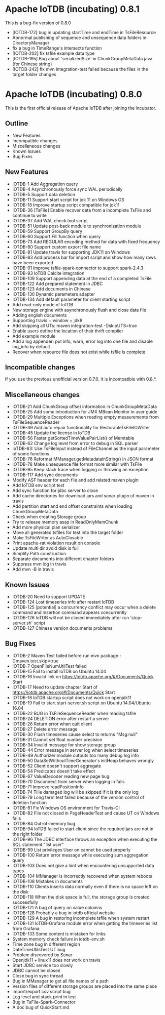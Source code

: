 <!--

    Licensed to the Apache Software Foundation (ASF) under one
    or more contributor license agreements.  See the NOTICE file
    distributed with this work for additional information
    regarding copyright ownership.  The ASF licenses this file
    to you under the Apache License, Version 2.0 (the
    "License"); you may not use this file except in compliance
    with the License.  You may obtain a copy of the License at

        http://www.apache.org/licenses/LICENSE-2.0

    Unless required by applicable law or agreed to in writing,
    software distributed under the License is distributed on an
    "AS IS" BASIS, WITHOUT WARRANTIES OR CONDITIONS OF ANY
    KIND, either express or implied.  See the License for the
    specific language governing permissions and limitations
    under the License.

-->

# Apache IoTDB (incubating) 0.8.1

This is a bug-fix version of 0.8.0

- [IOTDB-172] bug in updating startTime and endTime in TsFileResource
- Abnormal publishing of sequence and unsequence data folders in DirectoryManager
- fix a bug in TimeRange's intersects function
- [IOTDB-202] fix tsfile example data type
- [IOTDB-195] Bug about 'serializedSize' in ChunkGroupMetaData.java (for Chinese string)
- [IOTDB-242] fix mvn integration-test failed because the files in the target folder changes

# Apache IoTDB (incubating) 0.8.0

This is the first official release of Apache IoTDB after joining the Incubator.

## Outline

* New Features
* Incompatible changes
* Miscellaneous changes
* Known Issues
* Bug Fixes

## New Features

* IOTDB-1     Add Aggregation query
* IOTDB-4     Asynchronously force sync WAL periodically
* IOTDB-5     Support data deletion
* IOTDB-11    Support start script for jdk 11 on Windows OS
* IOTDB-18    Improve startup script compatible for jdk11
* IOTDB-36    [TsFile] Enable recover data from a incomplete TsFile and continue to write
* IOTDB-37    Add WAL check tool script
* IOTDB-51    Update post-back module to synchronization module
* IOTDB-59    Support GroupBy query
* IOTDB-60    Support Fill function when query
* IOTDB-73    Add REGULAR encoding method for data with fixed frequency
* IOTDB-80    Support custom export file name
* IOTDB-81    Update travis for supporting JDK11 on Windows
* IOTDB-83    Add process bar for import script and show how many rows have been exported
* IOTDB-91    Improve tsfile-spark-connector to support spark-2.4.3
* IOTDB-93    IoTDB Calcite integration
* IOTDB-109   Support appending data at the end of a completed TsFile
* IOTDB-122   Add prepared statement in JDBC
* IOTDB-123   Add documents in Chinese
* IOTDB-130   Dynamic parameters adapter
* IOTDB-134   Add default parameter for client starting script
* Add read-only mode of IoTDB
* New storage engine with asynchronously flush and close data file
* Adding english documents
* Supporting travis + window + jdk8
* Add skipping all UTs: maven integration-test -DskipUTS=true
* Enable users define the location of their thrift compiler
* Add example module
* Add a log appender: put info, warn, error log into one file and disable log_info by default
* Recover when resource file does not exist while tsfile is complete


## Incompatible changes

If you use the previous unofficial version 0.7.0. It is incompatible with 0.8.*.


## Miscellaneous changes

* IOTDB-21    Add ChunkGroup offset information in ChunkGroupMetaData
* IOTDB-25    Add some introduction for JMX MBean Monitor in user guide
* IOTDB-29    Multiple Exceptions when reading empty measurements from TsFileSequenceReader
* IOTDB-39    Add auto repair functionality for RestorableTsFileIOWriter
* IOTDB-45    Update the license in IoTDB
* IOTDB-56    Faster getSortedTimeValuePairList() of Memtable
* IOTDB-62    Change log level from error to debug in SQL parser
* IoTDB-63:   Use TsFileInput instead of FileChannel as the input parameter of some functions
* IOTDB-76    Reformat MManager.getMetadataInString() in JSON format
* IOTDB-78    Make unsequence file format more similar with TsFile
* IOTDB-95    Keep stack trace when logging or throwing an exception
* IOTDB-117   Add sync documents
* Modify ASF header for each file and add related maven plugin
* Add IoTDB env script test
* Add sync function for jdbc server to close
* Add cache directories for download jars and sonar plugin of maven in travis
* Add partition start and end offset constraints when loading ChunkGroupMetaData
* Check when creating Storage group
* Try to release memory asap in ReadOnlyMemChunk
* Add more physical plan serializer
* Move all generated tsfiles for test into the target folder
* Make TsFileWriter as AutoClosable
* Print apache-rat violation result on console
* Update multi dir avoid disk is full
* Simplify Path construction
* Separate documents into different chapter folders
* Suppress mvn log in travis
* Add mvn -B in travis


## Known Issues

* IOTDB-20    Need to support UPDATE
* IOTDB-124   Lost timeseries info after restart IoTDB
* IOTDB-125   [potential] a concurrency conflict may occur when a delete command and insertion command appears concurrently
* IOTDB-126   IoTDB will not be closed immediately after run 'stop-server.sh' script
* IOTDB-127   Chinese version documents problems


## Bug Fixes

* IOTDB-2     Maven Test failed before run mvn package -Dmaven.test.skip=true
* IOTDB-7     OpenFileNumUtilTest failed
* IOTDB-15    Fail to install IoTDB on Ubuntu 14.04
* IOTDB-16    Invalid link on https://iotdb.apache.org/#/Documents/Quick Start
* IOTDB-17    Need to update chapter Start of https://iotdb.apache.org/#/Documents/Quick Start
* IOTDB-18    IoTDB startup script does not work on openjdk11
* IOTDB-19    Fail to start start-server.sh script on Ubuntu 14.04/Ubuntu 16.04
* IOTDB-22    BUG in TsFileSequenceReader when reading tsfile
* IOTDB-24    DELETION error after restart a server
* IOTDB-26    Return error when quit client
* IOTDB-27    Delete error message
* IOTDB-30    Flush timeseries cause select to returns "Msg:null"
* IOTDB-31    Cannot set float number precision
* IOTDB-34    Invalid message for show storage group
* IOTDB-44    Error message in server log when select timeseries
* IOTDB-49    Authorizer module outputs too many debug log info
* IOTDB-50    DataSetWithoutTimeGenerator's initHeap behaves wrongly
* IOTDB-52    Client doesn't support aggregate
* IOTDB-54    Predicates doesn't take effect
* IOTDB-67    ValueDecoder reading new page bug
* IOTDB-70    Disconnect from server when logging in fails
* IOTDB-71    Improve readPositionInfo
* IOTDB-74    THe damaged log will be skipped if it is the only log
* IOTDB-79    Long term test failed because of the version control of deletion function
* IOTDB-81    Fix Windows OS environment for Travis-CI
* IOTDB-82    File not closed in PageHeaderTest and cause UT on Windows fails
* IOTDB-84    Out-of-memory bug
* IOTDB-94    IoTDB failed to start client since the required jars are not in the right folder
* IOTDB-96    The JDBC interface throws an exception when executing the SQL statement "list user"
* IOTDB-99    List privileges User <username> on <path> cannot be used properly
* IOTDB-100   Return error message while executing sum aggregation query
* IOTDB-103   Does not give a hint when encountering unsupported data types
* IOTDB-104   MManager is incorrectly recovered when system reboots
* IOTDB-108   Mistakes in documents
* IOTDB-110   Clients inserts data normally even if there is no space left on the disk
* IOTDB-118   When the disk space is full, the storage group is created successfully
* IOTDB-121   A bug of query on value columns
* IOTDB-128   Probably a bug in iotdb official website
* IOTDB-129   A bug in restoring incomplete tsfile when system restart
* IOTDB-131   IoTDB-Grafana module error when getting the timeseries list from Grafana
* IOTDB-133   Some content is mistaken for links
* System memory check failure in iotdb-env.sh
* Time zone bug in different region
* DateTimeUtilsTest UT bug
* Problem discovered by Sonar
* Openjdk11 + linux11 does not work on travis
* Start JDBC service too slowly
* JDBC cannot be closed
* Close bug in sync thread
* Bug in MManager to get all file names of a path
* Version files of different storage groups are placed into the same place
* Import/export csv script bug
* Log level and stack print in test
* Bug in TsFile-Spark-Connector
* A doc bug of QuickStart.md